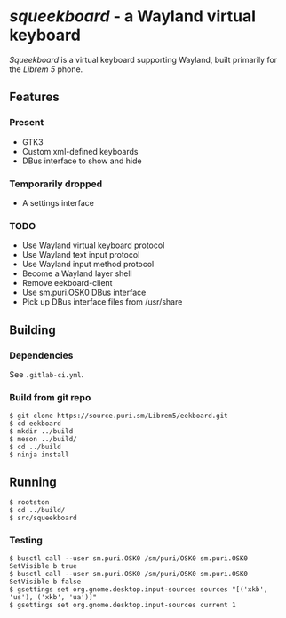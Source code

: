 *squeekboard* - a Wayland virtual keyboard
========================================

*Squeekboard* is a virtual keyboard supporting Wayland, built primarily for the *Librem 5* phone.

Features
--------

### Present

- GTK3
- Custom xml-defined keyboards
- DBus interface to show and hide

### Temporarily dropped

- A settings interface

### TODO

- Use Wayland virtual keyboard protocol
- Use Wayland text input protocol
- Use Wayland input method protocol
- Become a Wayland layer shell
- Remove eekboard-client
- Use sm.puri.OSK0 DBus interface
- Pick up DBus interface files from /usr/share

Building
--------

### Dependencies

See `.gitlab-ci.yml`.

### Build from git repo

```
$ git clone https://source.puri.sm/Librem5/eekboard.git
$ cd eekboard
$ mkdir ../build
$ meson ../build/
$ cd ../build
$ ninja install
```

Running
-------

```
$ rootston
$ cd ../build/
$ src/squeekboard
```

### Testing

```
$ busctl call --user sm.puri.OSK0 /sm/puri/OSK0 sm.puri.OSK0 SetVisible b true
$ busctl call --user sm.puri.OSK0 /sm/puri/OSK0 sm.puri.OSK0 SetVisible b false
$ gsettings set org.gnome.desktop.input-sources sources "[('xkb', 'us'), ('xkb', 'ua')]"
$ gsettings set org.gnome.desktop.input-sources current 1
```
